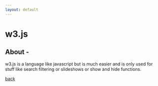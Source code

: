 ```yaml
---
layout: default
---
```


# w3.js

## [](#header-1)About -
w3.js is a language like javascript but is much easier and is only used for stuff like search filtering or slideshows or show and hide functions.

[back](./)
